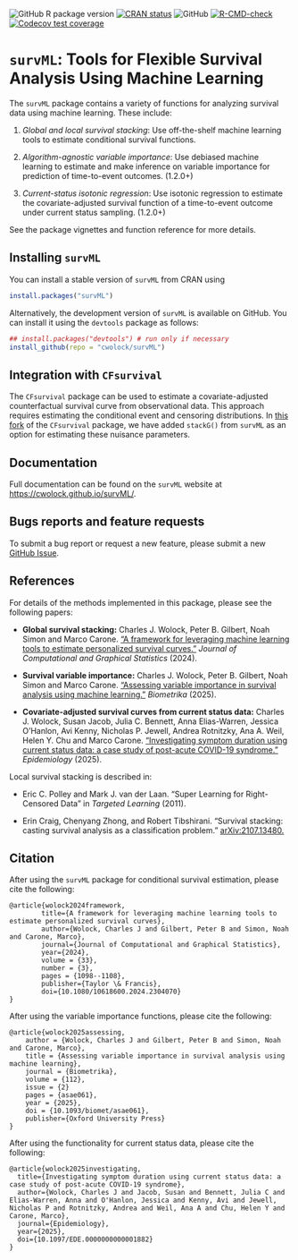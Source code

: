 
<!-- README.md is generated from README.Rmd. Please edit that file -->

<!-- badges: start  -->

![GitHub R package
version](https://img.shields.io/github/r-package/v/cwolock/survML)
[![CRAN
status](https://www.r-pkg.org/badges/version/survML)](https://CRAN.R-project.org/package=survML)
![GitHub](https://img.shields.io/github/license/cwolock/survML)
[![R-CMD-check](https://github.com/cwolock/survML/actions/workflows/R-CMD-check.yml/badge.svg)](https://github.com/cwolock/survML/actions/workflows/R-CMD-check.yml)
[![Codecov test
coverage](https://codecov.io/gh/cwolock/survML/branch/main/graph/badge.svg)](https://app.codecov.io/gh/cwolock/survML?branch=main)

<!-- badges: end -->

# `survML`: Tools for Flexible Survival Analysis Using Machine Learning

The `survML` package contains a variety of functions for analyzing
survival data using machine learning. These include:

1.  *Global and local survival stacking*: Use off-the-shelf machine
    learning tools to estimate conditional survival functions.

2.  *Algorithm-agnostic variable importance*: Use debiased machine
    learning to estimate and make inference on variable importance for
    prediction of time-to-event outcomes. (1.2.0+)

3.  *Current-status isotonic regression*: Use isotonic regression to
    estimate the covariate-adjusted survival function of a time-to-event
    outcome under current status sampling. (1.2.0+)

See the package vignettes and function reference for more details.

## Installing `survML`

You can install a stable version of `survML` from CRAN using

``` r
install.packages("survML")
```

Alternatively, the development version of `survML` is available on
GitHub. You can install it using the `devtools` package as follows:

``` r
## install.packages("devtools") # run only if necessary
install_github(repo = "cwolock/survML")
```

## Integration with `CFsurvival`

The `CFsurvival` package can be used to estimate a covariate-adjusted
counterfactual survival curve from observational data. This approach
requires estimating the conditional event and censoring distributions.
In [this fork](https://github.com/cwolock/CFsurvival) of the
`CFsurvival` package, we have added `stackG()` from `survML` as an
option for estimating these nuisance parameters.

## Documentation

Full documentation can be found on the `survML` website at
<https://cwolock.github.io/survML/>.

## Bugs reports and feature requests

To submit a bug report or request a new feature, please submit a new
[GitHub Issue](https://github.com/cwolock/survML/issues).

## References

For details of the methods implemented in this package, please see the
following papers:

- **Global survival stacking:** Charles J. Wolock, Peter B. Gilbert,
  Noah Simon and Marco Carone. [“A framework for leveraging machine
  learning tools to estimate personalized survival
  curves.”](https://doi.org/10.1080/10618600.2024.2304070) *Journal of
  Computational and Graphical Statistics* (2024).

- **Survival variable importance:** Charles J. Wolock, Peter B. Gilbert,
  Noah Simon and Marco Carone. [“Assessing variable importance in
  survival analysis using machine
  learning.”](https://doi.org/10.1093/biomet/asae061) *Biometrika*
  (2025).

- **Covariate-adjusted survival curves from current status data:**
  Charles J. Wolock, Susan Jacob, Julia C. Bennett, Anna Elias-Warren,
  Jessica O’Hanlon, Avi Kenny, Nicholas P. Jewell, Andrea Rotnitzky,
  Ana A. Weil, Helen Y. Chu and Marco Carone. [“Investigating symptom
  duration using current status data: a case study of post-acute
  COVID-19 syndrome.”](https://doi.org/10.1097/EDE.0000000000001882)
  *Epidemiology* (2025).

Local survival stacking is described in:

- Eric C. Polley and Mark J. van der Laan. “Super Learning for
  Right-Censored Data” in *Targeted Learning* (2011).

- Erin Craig, Chenyang Zhong, and Robert Tibshirani. “Survival stacking:
  casting survival analysis as a classification problem.”
  [arXiv:2107.13480.](https://arxiv.org/abs/2107.13480)

## Citation

After using the `survML` package for conditional survival estimation,
please cite the following:

    @article{wolock2024framework,
            title={A framework for leveraging machine learning tools to estimate personalized survival curves},
            author={Wolock, Charles J and Gilbert, Peter B and Simon, Noah and Carone, Marco},
            journal={Journal of Computational and Graphical Statistics},
            year={2024},
            volume = {33},
            number = {3},
            pages = {1098--1108},
            publisher={Taylor \& Francis},
            doi={10.1080/10618600.2024.2304070}
    }

After using the variable importance functions, please cite the
following:

    @article{wolock2025assessing,
        author = {Wolock, Charles J and Gilbert, Peter B and Simon, Noah and Carone, Marco},
        title = {Assessing variable importance in survival analysis using machine learning},
        journal = {Biometrika},
        volume = {112},
        issue = {2}
        pages = {asae061},
        year = {2025},
        doi = {10.1093/biomet/asae061},
        publisher={Oxford University Press}
    }

After using the functionality for current status data, please cite the
following:

    @article{wolock2025investigating,
      title={Investigating symptom duration using current status data: a case study of post-acute COVID-19 syndrome},
      author={Wolock, Charles J and Jacob, Susan and Bennett, Julia C and Elias-Warren, Anna and O'Hanlon, Jessica and Kenny, Avi and Jewell, Nicholas P and Rotnitzky, Andrea and Weil, Ana A and Chu, Helen Y and Carone, Marco},
      journal={Epidemiology},
      year={2025},
      doi={10.1097/EDE.0000000000001882}
    }
